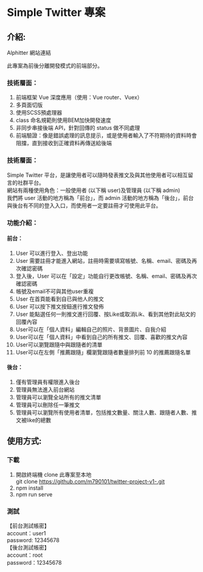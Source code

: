 # Simple Twitter 專案
## 介紹:
Alphitter 網站連結

此專案為前後分離開發模式的前端部分。

### 技術層面：

1. 前端框架 Vue 深度應用（使用：Vue router、Vuex）<br>
2. 多頁面切版<br>
3. 使用SCSS預處理器<br>
4. class 命名規範則使用BEM加快開發速度<br>
5. 非同步串接後端 API，針對回傳的 status 做不同處理<br>
6. 前端驗證：像是錯誤處理的訊息提示，或是使用者輸入了不符期待的資料時會阻擋，直到接收到正確資料再傳送給後端<br>

### 技術層面：

Simple Twitter 平台，是讓使用者可以隨時發表推文及與其他使用者可以相互留言的社群平台。<br>
網站有兩種使用角色：一般使用者 (以下稱 user)及管理員 (以下稱 admin)<br>
我們將 user 活動的地方稱為「前台」，而 admin 活動的地方稱為「後台」，前台與後台有不同的登入入口，而使用者一定要註冊才可使用此平台。<br>


### 功能介紹：
#### 前台：
1. User 可以進行登入、登出功能<br>
2. User 需要註冊才能進入網站，註冊時需要填寫帳號、名稱、email、密碼及再次確認密碼<br>
3. 登入後，User 可以在「設定」功能自行更改帳號、名稱、email、密碼及再次確認密碼<br>
4. 帳號及email不可與其他user重複<br>
5. User 在首頁能看到自已與他人的推文<br>
6. User 可以按下推文按鈕進行推文發佈<br>
7. User 能點選任何一則推文進行回覆、按Like或取消Lik、看到其他對此貼文的回覆內容<br>
8. User可以在「個人資料」編輯自己的照片、背景圖片、自我介紹<br>
9. User可以在「個人資料」中看到自己的所有推文、回覆、喜歡的推文內容<br>
10. User可以瀏覽跟隨中與跟隨者的清單<br>
11. User可以在左側「推薦跟隨」欄瀏覽跟隨者數量排列前 10 的推薦跟隨名單<br>
#### 後台：
1. 僅有管理員有權限進入後台
2. 管理員無法進入前台網站
3. 管理員可以瀏覽全站所有的推文清單
4. 管理員可以刪除任一筆推文
5. 管理員可以瀏覽所有使用者清單，包括推文數量、關注人數、跟隨者人數、推文被like的總數


## 使用方式:
### 下載
1.	開啟終端機 clone 此專案至本地<br>
git clone https://github.com/m790101/twitter-project-v1-.git<br>
2.	npm install<br>
3.	npm run serve<br>



### 測試
【前台測試帳密】<br>
account：user1<br>
password: 12345678<br>
【後台測試帳密】<br>
account：root<br>
password：12345678<br>



```

